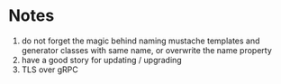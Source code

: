 # Notes

1) do not forget the magic behind naming mustache templates and generator classes with same name, or overwrite the name property
2) have a good story for updating / upgrading
3) TLS over gRPC